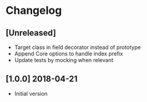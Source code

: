 # Changelog

## [Unreleased]

- Target class in field decorator instead of prototype
- Append Core options to handle index prefix
- Update tests by mocking when relevant

## [1.0.0] 2018-04-21

- Initial version
